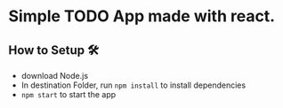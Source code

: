 # Simple TODO App made with react.

## How to Setup 🛠

* download Node.js
* In destination Folder, run `npm install` to install dependencies
* `npm start` to start the app
